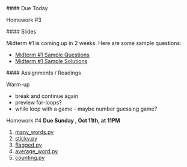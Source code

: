 <article class="due" markdown="block">
#### Due Today

Homework #3

<!--
* Homework
-->

</article>

<article class="slides" markdown="block">
#### Slides

Midterm #1 is coming up in 2 weeks. Here are some sample questions:

* [Midterm #1 Sample Questions](resources/handouts/midterm_1/midterm_1_practice.pdf)
* [Midterm #1 Sample Solutions](resources/handouts/midterm_1/midterm_1_practice_solutions.pdf)

<!--
* [Slides](classes/01/intro.html)
-->

</article>

<article class="assignments" markdown="block">
#### Assignments / Readings		

Warm-up

* break and continue again
* preview for-loops?
* while loop with a game - maybe number guessing game?

Homework #4 __Due Sunday , Oct 11th, at 11PM__ 

1. [many_words.py](homework/hw04/many_words.py)
2. [sticky.py](homework/hw04/sticky.py)
3. [flagged.py](homework/hw04/flagged.py)
4. [average_word.py](homework/hw04/average_word.py)
5. [counting.py](homework/hw04/counting.py)

<!--
Readings

* Read {{ site.bookq }} - Chapter 1

Assignments 

1. [questions.py](homework/hw01/questions.py) - 9 points
-->
</article>
<!--
<a name="class8"></a>

###Slides
* [About Class #8](classes/08/meta.html)
* [While Loops - Review](classes/08/while-revisited.html)
* [For Loops](classes/08/for.html)

### Readings 
__{{ site.bookq }}__

* Chapter 4 on while loops
* Chapter 4 on for loops

__{{ site.bookt }}__

* [{{ site.bookt }}](http://openbookproject.net/thinkcs/python/english3e/iteration.html) - Chapter 7, Iteration, Sections 7.1 through 7.8, but skipping 7.2 

### Vocabulary
See [the glossary](http://openbookproject.net/thinkcs/python/english3e/iteration.html#glossary) in {{ site.bookt }}, Chapter 7.

<a name="homework4"></a>

### Homework #4

__THERE IS NO GRACE PERIOD FOR THIS HOMEWORK; SUBMIT BEFORE DUE DATE__

Note:

* the due date is on __Friday__, the __27th__, and the time is __7PM__
* see the slides on [For Loops](classes/08/for.html) 

* Due __February 27th__, at 7PM, __NO GRACE PERIOD__
* Submit all files via __NYU Classes__
* [Contact me](index.html#contact-info) if you're having trouble submitting your homework

1. [questions_ch_4.py](homework/hw04/questions_ch_4.py)
2. [forwards_backwards.py](homework/hw04/forwards_backwards.py)
3. [exclaim_num.py](homework/hw04/exclaim_num.py)
4. [guess.py](homework/hw04/guess.py)
5. [dice.py](homework/hw04/dice.py)
6. [average_word.py](homework/hw04/average_word.py)
-->
